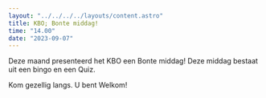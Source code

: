 ```yaml
---
layout: "../../../../layouts/content.astro"
title: KBO; Bonte middag!
time: "14.00"
date: "2023-09-07"
---
```


Deze maand presenteerd het KBO een Bonte middag!
Deze middag bestaat uit een bingo en een Quiz.

Kom gezellig langs. U bent Welkom!
